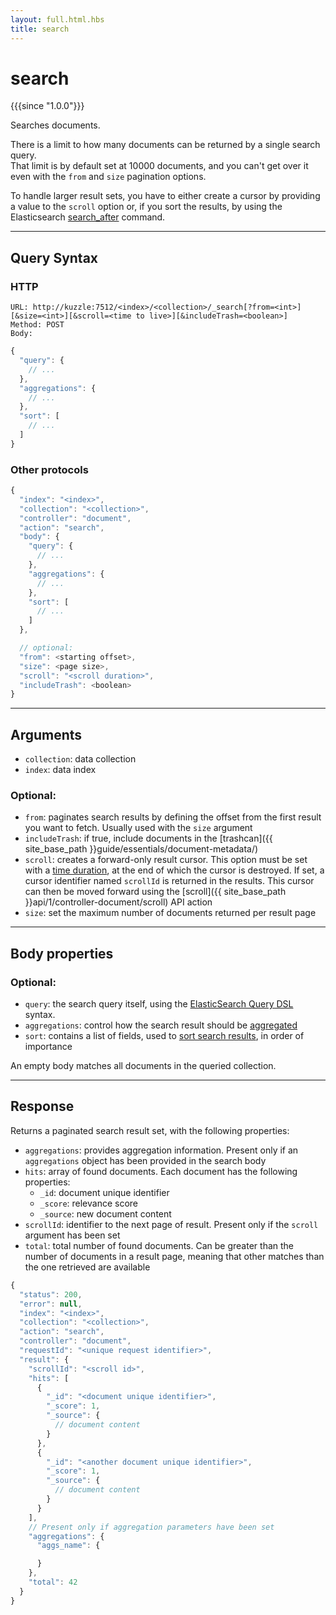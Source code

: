 ```yaml
---
layout: full.html.hbs
title: search
---
```


# search

{{{since "1.0.0"}}}

Searches documents.

There is a limit to how many documents can be returned by a single search query.  
That limit is by default set at 10000 documents, and you can't get over it even with the `from` and `size` pagination options.

To handle larger result sets, you have to either create a cursor by providing a value to the `scroll` option or, if you sort the results, by using the Elasticsearch [search_after](https://www.elastic.co/guide/en/elasticsearch/reference/5.6/search-request-search-after.html) command.

---

## Query Syntax

### HTTP

```http
URL: http://kuzzle:7512/<index>/<collection>/_search[?from=<int>][&size=<int>][&scroll=<time to live>][&includeTrash=<boolean>]
Method: POST  
Body:
```

```js
{
  "query": {
    // ...
  },
  "aggregations": {
    // ...
  },
  "sort": [
    // ...
  ]
}
```

### Other protocols

```js
{
  "index": "<index>",
  "collection": "<collection>",
  "controller": "document",
  "action": "search",
  "body": {
    "query": {
      // ...
    },
    "aggregations": {
      // ...
    },
    "sort": [
      // ...
    ]
  },

  // optional:
  "from": <starting offset>,
  "size": <page size>,
  "scroll": "<scroll duration>",
  "includeTrash": <boolean>
}
```

---

## Arguments

* `collection`: data collection
* `index`: data index

### Optional:

* `from`: paginates search results by defining the offset from the first result you want to fetch. Usually used with the `size` argument
* `includeTrash`: if true, include documents in the [trashcan]({{ site_base_path }}guide/essentials/document-metadata/)
* `scroll`: creates a forward-only result cursor. This option must be set with a [time duration](https://www.elastic.co/guide/en/elasticsearch/reference/5.6/common-options.html#time-units), at the end of which the cursor is destroyed. If set, a cursor identifier named `scrollId` is returned in the results. This cursor can then be moved forward using the [scroll]({{ site_base_path }}api/1/controller-document/scroll) API action
* `size`: set the maximum number of documents returned per result page

---

## Body properties

### Optional: 

* `query`: the search query itself, using the [ElasticSearch Query DSL](https://www.elastic.co/guide/en/elasticsearch/reference/5.6/query-dsl.html) syntax.
* `aggregations`: control how the search result should be [aggregated](https://www.elastic.co/guide/en/elasticsearch/reference/5.6/search-aggregations.html)
* `sort`: contains a list of fields, used to [sort search results](https://www.elastic.co/guide/en/elasticsearch/reference/5.6/search-request-sort.html), in order of importance

An empty body matches all documents in the queried collection.

---

## Response

Returns a paginated search result set, with the following properties:

* `aggregations`: provides aggregation information. Present only if an `aggregations` object has been provided in the search body
* `hits`: array of found documents. Each document has the following properties:
  * `_id`: document unique identifier
  * `_score`: relevance score
  * `_source`: new document content
* `scrollId`: identifier to the next page of result. Present only if the `scroll` argument has been set
* `total`: total number of found documents. Can be greater than the number of documents in a result page, meaning that other matches than the one retrieved are available

```javascript
{
  "status": 200,
  "error": null,
  "index": "<index>",
  "collection": "<collection>",
  "action": "search",
  "controller": "document",
  "requestId": "<unique request identifier>",
  "result": {
    "scrollId": "<scroll id>",
    "hits": [
      {
        "_id": "<document unique identifier>",
        "_score": 1,
        "_source": { 
          // document content
        }
      },
      {
        "_id": "<another document unique identifier>",
        "_score": 1,
        "_source": { 
          // document content
        }
      }
    ],
    // Present only if aggregation parameters have been set
    "aggregations": {
      "aggs_name": {

      }
    },
    "total": 42
  }
}
```

